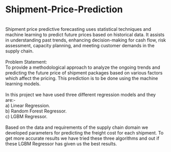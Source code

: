 # Shipment-Price-Prediction
<br>
Shipment price predictive forecasting uses statistical techniques and machine learning to predict future prices based on historical data. It assists in understanding past trends, enhancing decision-making for cash flow, risk assessment, capacity planning, and meeting customer demands in the supply chain.
<br>
<br>
Problem Statement:
<br>
To provide a methodological approach to analyze the ongoing trends and predicting the future price of shipment packages based on various factors which affect the pricing. This prediction is to be done using the machine learning models.
<br>
<br>
In this project we have used three different regression models and they are:-
<br>
a) Linear Regression.
<br>
b) Random Forest Regressor.
<br>
c) LGBM Regressor.
<br>
<br>
Based on the data and requirements of the supply chain domain we developed parameters for predicting the freight cost for each shipment. To get more accurate results we have tried these three algorithms and out if these LGBM Regressor has given us the best results.
